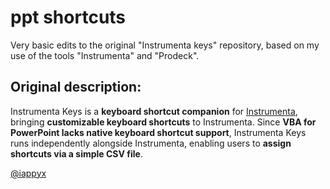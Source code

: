 
# ppt shortcuts
Very basic edits to the original "Instrumenta keys" repository, based on my use of the tools "Instrumenta" and "Prodeck".

## Original description:
Instrumenta Keys is a **keyboard shortcut companion** for [Instrumenta](https://github.com/iappyx/Instrumenta/), bringing **customizable keyboard shortcuts** to Instrumenta. Since **VBA for PowerPoint lacks native keyboard shortcut support**, Instrumenta Keys runs independently alongside Instrumenta, enabling users to **assign shortcuts via a simple CSV file**.

[@iappyx](https://github.com/iappyx)

